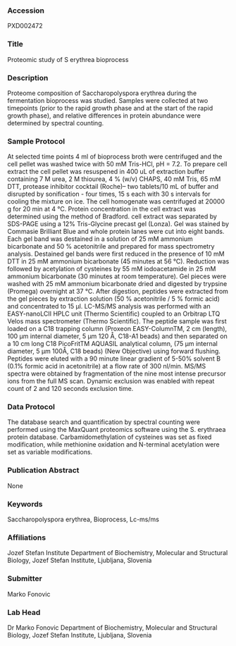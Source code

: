 ### Accession
PXD002472

### Title
Proteomic study of S erythrea bioprocess

### Description
Proteome composition of Saccharopolyspora erythrea during the fermentation bioprocess was studied. Samples were collected at two timepoints (prior to the rapid growth phase and at the start of the rapid growth phase), and relative differences in protein abundance were determined by spectral counting.

### Sample Protocol
At selected time points 4 ml of bioprocess broth were centrifuged and the cell pellet was washed twice with 50 mM Tris-HCl, pH = 7.2. To prepare cell extract the cell pellet was resuspened in 400 uL of extraction buffer containing 7 M urea, 2 M thiourea, 4 % (w/v) CHAPS, 40 mM Tris, 65 mM DTT, protease inhibitor cocktail (Roche)– two tablets/10 mL of buffer and disrupted by sonification - four times, 15 s each with 30 s intervals for cooling the mixture on ice. The cell homogenate was centrifuged at 20000 g for 20 min at 4 °C.  Protein concentration in the cell extract was determined using the method of Bradford. cell extract was separated by SDS-PAGE using a 12% Tris-Glycine precast gel (Lonza). Gel was stained by Commasie Brilliant Blue and whole protein lanes were cut into eight bands. Each gel band was destained in a solution of 25 mM ammonium bicarbonate and 50 % acetonitrile and prepared for mass spectrometry analysis. Destained gel bands were first reduced in the presence of 10 mM DTT in 25 mM ammonium bicarbonate (45 minutes at 56 °C). Reduction was followed by acetylation of cysteines by 55 mM iodoacetamide in 25 mM ammonium bicarbonate (30 minutes at room temperature). Gel pieces were washed with 25 mM ammonium bicarbonate dried and digested by trypsine (Promega) overnight at 37 °C. After digestion, peptides were extracted from the gel pieces by extraction solution (50 % acetonitrile / 5 % formic acid) and concentrated to 15 µl. LC-MS/MS analysis was performed with an EASY-nanoLCII HPLC unit (Thermo Scientific) coupled to an Orbitrap LTQ Velos mass spectrometer (Thermo Scientific). The peptide sample was first loaded on a C18 trapping column (Proxeon EASY-ColumnTM, 2 cm (length), 100 μm internal diameter, 5 μm 120 Å, C18-A1 beads) and then separated on a 10 cm long C18 PicoFritTM AQUASIL analytical column, (75 µm internal diameter, 5 μm 100Å, C18 beads) (New Objective) using forward flushing. Peptides were eluted with a 90 minute linear gradient of 5-50% solvent B (0.1% formic acid in acetonitrile) at a flow rate of 300 nl/min. MS/MS spectra were obtained by fragmentation of the nine most intense precursor ions from the full MS scan. Dynamic exclusion was enabled with repeat count of 2 and 120 seconds exclusion time.

### Data Protocol
The database search and quantification by spectral counting were performed using the MaxQuant proteomics software using the S. erythraea protein database. Carbamidomethylation of cysteines was set as fixed modification, while methionine oxidation and N-terminal acetylation were set as variable modifications.

### Publication Abstract
None

### Keywords
Saccharopolyspora erythrea, Bioprocess, Lc-ms/ms

### Affiliations
Jozef Stefan Institute
Department of Biochemistry, Molecular and Structural Biology, Jozef Stefan Institute, Ljubljana,  Slovenia

### Submitter
Marko Fonovic

### Lab Head
Dr Marko Fonovic
Department of Biochemistry, Molecular and Structural Biology, Jozef Stefan Institute, Ljubljana,  Slovenia


